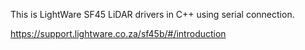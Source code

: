 This is LightWare SF45 LiDAR drivers in C++ using serial connection.

https://support.lightware.co.za/sf45b/#/introduction
